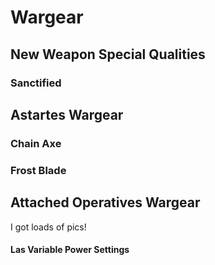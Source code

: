 # Wargear

## New Weapon Special Qualities

### Sanctified

## Astartes Wargear

### Chain Axe

### Frost Blade

## Attached Operatives Wargear
I got loads of pics!

#### Las Variable Power Settings



